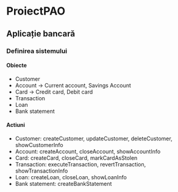 # ProiectPAO

## Aplicație bancară

### Definirea sistemului

#### Obiecte

- Customer
- Account -> Current account, Savings Account
- Card -> Credit card, Debit card
- Transaction
- Loan
- Bank statement

#### Actiuni

- Customer: createCustomer, updateCustomer, deleteCustomer, showCustomerInfo
- Account: createAccount, closeAccount, showAccountInfo
- Card: createCard, closeCard, markCardAsStolen
- Transaction: executeTransaction, revertTransaction, showTransactionInfo
- Loan: createLoan, closeLoan, showLoanInfo
- Bank statement: createBankStatement
